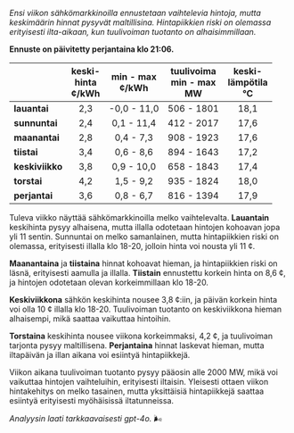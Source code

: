 *Ensi viikon sähkömarkkinoilla ennustetaan vaihtelevia hintoja, mutta keskimäärin hinnat pysyvät maltillisina. Hintapiikkien riski on olemassa erityisesti ilta-aikaan, kun tuulivoiman tuotanto on alhaisimmillaan.*

**Ennuste on päivitetty perjantaina klo 21:06.**

|               | keski-<br>hinta<br>¢/kWh | min - max<br>¢/kWh | tuulivoima<br>min - max<br>MW | keski-<br>lämpötila<br>°C |
|:-------------|:----------------:|:----------------:|:-------------:|:-------------:|
| **lauantai** | 2,3 | -0,0 - 11,0 | 506 - 1801 | 18,1 |
| **sunnuntai** | 2,4 | 0,1 - 11,4 | 412 - 2017 | 17,6 |
| **maanantai** | 2,8 | 0,4 - 7,3 | 908 - 1923 | 17,6 |
| **tiistai** | 3,4 | 0,6 - 8,6 | 894 - 1643 | 17,2 |
| **keskiviikko** | 3,8 | 0,9 - 10,0 | 658 - 1843 | 17,4 |
| **torstai** | 4,2 | 1,5 - 9,2 | 935 - 1824 | 18,0 |
| **perjantai** | 3,6 | 0,8 - 6,7 | 816 - 1394 | 17,9 |

Tuleva viikko näyttää sähkömarkkinoilla melko vaihtelevalta. **Lauantain** keskihinta pysyy alhaisena, mutta illalla odotetaan hintojen kohoavan jopa yli 11 sentin. Sunnuntai on melko samanlainen, mutta hintapiikkien riski on olemassa, erityisesti illalla klo 18-20, jolloin hinta voi nousta yli 11 ¢. 

**Maanantaina** ja **tiistaina** hinnat kohoavat hieman, ja hintapiikkien riski on läsnä, erityisesti aamulla ja illalla. **Tiistain** ennustettu korkein hinta on 8,6 ¢, ja hintojen odotetaan olevan korkeimmillaan klo 18-20. 

**Keskiviikkona** sähkön keskihinta nousee 3,8 ¢:iin, ja päivän korkein hinta voi olla 10 ¢ illalla klo 18-20. Tuulivoiman tuotanto on keskiviikkona hieman alhaisempi, mikä saattaa vaikuttaa hintoihin.

**Torstaina** keskihinta nousee viikona korkeimmaksi, 4,2 ¢, ja tuulivoiman tarjonta pysyy maltillisena. **Perjantaina** hinnat laskevat hieman, mutta iltapäivän ja illan aikana voi esiintyä hintapiikkejä. 

Viikon aikana tuulivoiman tuotanto pysyy pääosin alle 2000 MW, mikä voi vaikuttaa hintojen vaihteluihin, erityisesti iltaisin. Yleisesti ottaen viikon hintakehitys on melko tasainen, mutta yksittäisiä hintapiikkejä saattaa esiintyä erityisesti myöhäisissä iltatunneissa.

*Analyysin laati tarkkaavaisesti gpt-4o.* 🌬️
